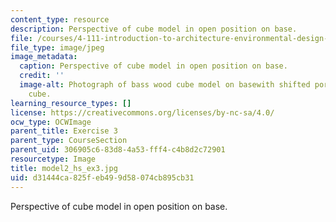```yaml
---
content_type: resource
description: Perspective of cube model in open position on base.
file: /courses/4-111-introduction-to-architecture-environmental-design-spring-2014/d31444ca825feb499d58074cb895cb31_model2_hs_ex3.jpg
file_type: image/jpeg
image_metadata:
  caption: Perspective of cube model in open position on base.
  credit: ''
  image-alt: Photograph of bass wood cube model on basewith shifted portions of the
    cube.
learning_resource_types: []
license: https://creativecommons.org/licenses/by-nc-sa/4.0/
ocw_type: OCWImage
parent_title: Exercise 3
parent_type: CourseSection
parent_uid: 306905c6-83d8-4a53-fff4-c4b8d2c72901
resourcetype: Image
title: model2_hs_ex3.jpg
uid: d31444ca-825f-eb49-9d58-074cb895cb31
---
```

Perspective of cube model in open position on base.